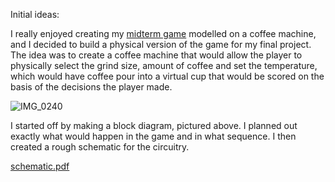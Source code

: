 Initial ideas:

I really enjoyed creating my [midterm game](https://editor.p5js.org/noorajabir/sketches/7erJ7QDXq) modelled on a coffee machine, and I decided to build a physical version of the game for my final project. The idea was to create a coffee machine that would allow the player to physically select the grind size, amount of coffee and set the temperature, which would have coffee pour into a virtual cup that would be scored on the basis of the decisions the player made. 

![IMG_0240](https://user-images.githubusercontent.com/98478196/169378212-d145ecc9-0cdd-4aae-a3c1-f1e393fefa14.jpg)

I started off by making a block diagram, pictured above. I planned out exactly what would happen in the game and in what sequence. I then created a rough schematic for the circuitry. 

[schematic.pdf](https://github.com/noorajabir/IntroToIM/files/8733028/schematic.pdf)
